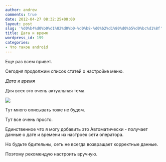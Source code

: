 ```yaml
---
author: andrew
comments: true
date: 2012-04-27 08:32:25+00:00
layout: post
slug: '%d0%b4%d0%b0%d1%82%d0%b0-%d0%b8-%d0%b2%d1%80%d0%b5%d0%bc%d1%8f'
title: Дата и время
wordpress_id: 199
categories:
- Что такое android
---
```


Еще раз всем привет.





Сегодня продолжим список статей о настройке меню.





_Дата и время_





Для всех это очень актуальная тема.





![](http://android-helper.com.ua/images/uploads/2012/04/device-2012-04-27-035716-200x300.png)

<!-- more -->


Тут много описывать тоже не будем.





Тут все очень просто.





Единственное что я могу добавить это Автоматически - получает данные о дате и времени из настроек сети оператора. 





Но будьте бдительны, сеть не всегда возвращает корректные данные.





Поэтому рекомендую настроить вручную.
